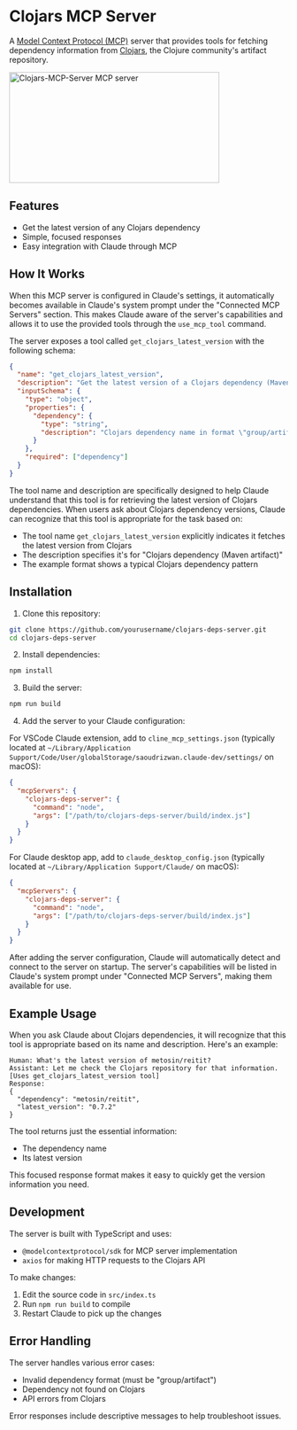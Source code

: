 # Clojars MCP Server

A [Model Context Protocol (MCP)](https://github.com/ModelContextprotocol) server that provides tools for fetching dependency information from [Clojars](https://clojars.org/), the Clojure community's artifact repository.

<a href="https://glama.ai/mcp/servers/i37857er6w"><img width="380" height="200" src="https://glama.ai/mcp/servers/i37857er6w/badge" alt="Clojars-MCP-Server MCP server" /></a>

## Features

- Get the latest version of any Clojars dependency
- Simple, focused responses
- Easy integration with Claude through MCP

## How It Works

When this MCP server is configured in Claude's settings, it automatically becomes available in Claude's system prompt under the "Connected MCP Servers" section. This makes Claude aware of the server's capabilities and allows it to use the provided tools through the `use_mcp_tool` command.

The server exposes a tool called `get_clojars_latest_version` with the following schema:
```json
{
  "name": "get_clojars_latest_version",
  "description": "Get the latest version of a Clojars dependency (Maven artifact)",
  "inputSchema": {
    "type": "object",
    "properties": {
      "dependency": {
        "type": "string",
        "description": "Clojars dependency name in format \"group/artifact\" (e.g. \"metosin/reitit\")"
      }
    },
    "required": ["dependency"]
  }
}
```

The tool name and description are specifically designed to help Claude understand that this tool is for retrieving the latest version of Clojars dependencies. When users ask about Clojars dependency versions, Claude can recognize that this tool is appropriate for the task based on:
- The tool name `get_clojars_latest_version` explicitly indicates it fetches the latest version from Clojars
- The description specifies it's for "Clojars dependency (Maven artifact)"
- The example format shows a typical Clojars dependency pattern

## Installation

1. Clone this repository:
```bash
git clone https://github.com/yourusername/clojars-deps-server.git
cd clojars-deps-server
```

2. Install dependencies:
```bash
npm install
```

3. Build the server:
```bash
npm run build
```

4. Add the server to your Claude configuration:

For VSCode Claude extension, add to `cline_mcp_settings.json` (typically located at `~/Library/Application Support/Code/User/globalStorage/saoudrizwan.claude-dev/settings/` on macOS):
```json
{
  "mcpServers": {
    "clojars-deps-server": {
      "command": "node",
      "args": ["/path/to/clojars-deps-server/build/index.js"]
    }
  }
}
```

For Claude desktop app, add to `claude_desktop_config.json` (typically located at `~/Library/Application Support/Claude/` on macOS):
```json
{
  "mcpServers": {
    "clojars-deps-server": {
      "command": "node",
      "args": ["/path/to/clojars-deps-server/build/index.js"]
    }
  }
}
```

After adding the server configuration, Claude will automatically detect and connect to the server on startup. The server's capabilities will be listed in Claude's system prompt under "Connected MCP Servers", making them available for use.

## Example Usage

When you ask Claude about Clojars dependencies, it will recognize that this tool is appropriate based on its name and description. Here's an example:

```
Human: What's the latest version of metosin/reitit?
Assistant: Let me check the Clojars repository for that information.
[Uses get_clojars_latest_version tool]
Response:
{
  "dependency": "metosin/reitit",
  "latest_version": "0.7.2"
}
```

The tool returns just the essential information:
- The dependency name
- Its latest version

This focused response format makes it easy to quickly get the version information you need.

## Development

The server is built with TypeScript and uses:
- `@modelcontextprotocol/sdk` for MCP server implementation
- `axios` for making HTTP requests to the Clojars API

To make changes:
1. Edit the source code in `src/index.ts`
2. Run `npm run build` to compile
3. Restart Claude to pick up the changes

## Error Handling

The server handles various error cases:
- Invalid dependency format (must be "group/artifact")
- Dependency not found on Clojars
- API errors from Clojars

Error responses include descriptive messages to help troubleshoot issues.
